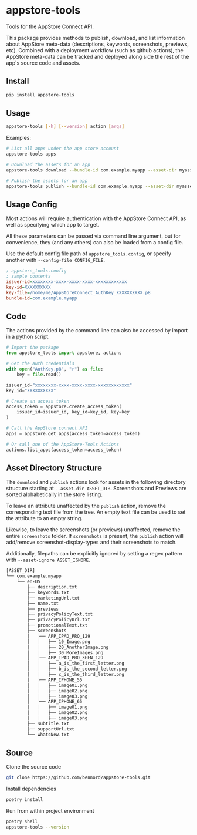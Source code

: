 # appstore-tools

Tools for the AppStore Connect API.

This package provides methods to publish, download, and list information about AppStore meta-data (descriptions, keywords, screenshots, previews, etc). Combined with a deployment workflow (such as github actions), the AppStore meta-data can be tracked and deployed along side the rest of the app's source code and assets.

## Install

```sh
pip install appstore-tools
```

## Usage

```sh
appstore-tools [-h] [--version] action [args]
```

Examples:

```sh
# List all apps under the app store account
appstore-tools apps

# Download the assets for an app
appstore-tools download --bundle-id com.example.myapp --asset-dir myassets

# Publish the assets for an app
appstore-tools publish --bundle-id com.example.myapp --asset-dir myassets
```

## Usage Config

Most actions will require authentication with the AppStore Connect API, as well as specifying which app to target.

All these parameters can be passed via command line argument, but for convenience, they (and any others) can also be loaded from a config file.

Use the default config file path of `appstore_tools.config`, or specify another with `--config-file CONFIG_FILE`.

```ini
; appstore_tools.config
; sample contents
issuer-id=xxxxxxxx-xxxx-xxxx-xxxx-xxxxxxxxxxxx
key-id=XXXXXXXXXX
key-file=/home/me/AppStoreConnect_AuthKey_XXXXXXXXXX.p8
bundle-id=com.example.myapp
```

## Code

The actions provided by the command line can also be accessed by import in a python script.

```python
# Import the package
from appstore_tools import appstore, actions

# Get the auth credentials
with open("AuthKey.p8", "r") as file:
    key = file.read()

issuer_id="xxxxxxxx-xxxx-xxxx-xxxx-xxxxxxxxxxxx"
key_id="XXXXXXXXXX"

# Create an access token
access_token = appstore.create_access_token(
    issuer_id=issuer_id, key_id=key_id, key=key
)

# Call the AppStore connect API
apps = appstore.get_apps(access_token=access_token)

# Or call one of the AppStore-Tools Actions
actions.list_apps(access_token=access_token)

```

## Asset Directory Structure

The `download` and `publish` actions look for assets in the following directory structure starting at `--asset-dir ASSET_DIR`. Screenshots and Previews are sorted alphabetically in the store listing.

To leave an attribute unaffected by the `publish` action, remove the corresponding text file from the tree. An empty text file can be used to set the attribute to an empty string.

Likewise, to leave the screenshots (or previews) unaffected, remove the entire `screenshots` folder. If `screenshots` is present, the `publish` action will add/remove screenshot-display-types and their screenshots to match.

Additionally, filepaths can be explicitly ignored by setting a regex pattern with `--asset-ignore ASSET_IGNORE`.

```sh
[ASSET_DIR]
└── com.example.myapp
    └── en-US
        ├── description.txt
        ├── keywords.txt
        ├── marketingUrl.txt
        ├── name.txt
        ├── previews
        ├── privacyPolicyText.txt
        ├── privacyPolicyUrl.txt
        ├── promotionalText.txt
        ├── screenshots
        │   ├── APP_IPAD_PRO_129
        │   │   ├── 10_Image.png
        │   │   ├── 20_AnotherImage.png
        │   │   ├── 30_MoreImages.png
        │   ├── APP_IPAD_PRO_3GEN_129
        │   │   ├── a_is_the_first_letter.png
        │   │   ├── b_is_the_second_letter.png
        │   │   ├── c_is_the_third_letter.png
        │   ├── APP_IPHONE_55
        │   │   ├── image01.png
        │   │   ├── image02.png
        │   │   ├── image03.png
        │   └── APP_IPHONE_65
        │   │   ├── image01.png
        │   │   ├── image02.png
        │   │   ├── image03.png
        ├── subtitle.txt
        ├── supportUrl.txt
        └── whatsNew.txt
```

## Source

Clone the source code

```zsh
git clone https://github.com/bennord/appstore-tools.git
```

Install dependencies

```zsh
poetry install
```

Run from within project environment

```zsh
poetry shell
appstore-tools --version
```
